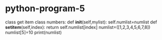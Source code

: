 # python-program-5
class get item
class numbers:
    def __init__(self,mylist):
        self.numlist=numlist
    def __setitem__(self,index):
        return self.numlist[index]
numlist=([1,2,3,4,5,6,7,8])
numlist[5]=10
print(numlist)
